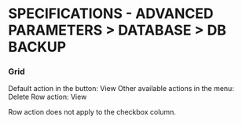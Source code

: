 # SPECIFICATIONS - ADVANCED PARAMETERS > DATABASE > DB BACKUP

### Grid
Default action in the button: View
Other available actions in the menu: Delete
Row action: View

Row action does not apply to the checkbox column.
